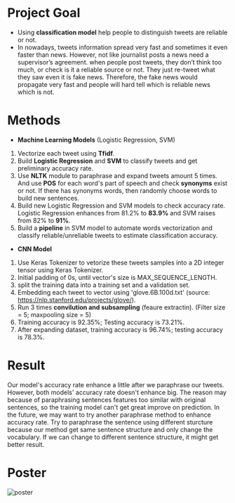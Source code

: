 # Project Goal
- Using <b>classification model</b> help people to distinguish tweets are reliable or not.  
- In nowadays, tweets information spread very fast and sometimes it even faster than news. However, not like journalist posts a news need a supervisor’s agreement. when people post tweets, they don’t think too much, or check is it a reliable source or not. They just re-tweet what they saw even it is fake news.
Therefore, the fake news would propagate very fast and people will hard tell which is reliable news which is not.

# Methods
- <b>Machine Learning Models</b> (Logistic Regression, SVM)  

1. Vectorize each tweet using <b>Tfidf</b>.  
2. Build <b>Logistic Regression</b> and <b>SVM</b> to classify tweets and get preliminary accuracy rate.  
3. Use <b>NLTK</b> module to paraphrase and expand tweets amount 5 times. And use <b>POS</b> for each word's part of speech and check <b>synonyms</b> exist or not. If there has synonyms words, then randomly choose words to build new sentences.  
4. Build new Logistic Regression and SVM models to check accuracy rate. Logistic Regression enhances from 81.2% to <b>83.9%</b> and SVM raises from 82% to <b>91%</b>.  
5. Build a <b>pipeline</b> in SVM model to automate words vectorization and classify reliable/unreliable tweets to estimate classification accuracy.  

- <b>CNN Model</b>

1. Use Keras Tokenizer to vetorize these tweets samples into a 2D integer tensor using Keras Tokenizer.  
2. Initial padding of 0s, until vector's size is MAX_SEQUENCE_LENGTH.  
3. split the training data into a training set and a validation set.    
4. Embedding each tweet to vector using 'glove.6B.100d.txt' (source: https://nlp.stanford.edu/projects/glove/).  
5. Run 3 times <b>convilution and subsampling</b> (feaure extractin). (Filter size = 5; maxpooling size = 5)  
6. Training accuracy is 92.35%; Testing accuracy is 73.21%.  
7. After expanding dataset, training accuracy is 96.74%; testing accuracy is 78.3%.  

# Result
Our model's accuracy rate enhance a little after we paraphrase our tweets. However, both models' accuracy rate doesn't enhance big. The reason may because of paraphrasing sentences
features too similar with original sentences, so the training model can't get great improve on prediction. In the future, we may want to try another paraphrase method to enhance
accuracy rate. Try to paraphrase the sentence using different sturcture because our method get same sentence structure and only change the vocabulary. If we can change to different
sentence structure, it might get better result.

# Poster
![poster](https://user-images.githubusercontent.com/67025904/134560543-6999d371-7f92-402f-b3b3-826a6d18903c.jpg)
